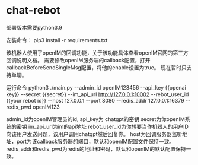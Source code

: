 # chat-rebot

部署版本需要python3.9

安装命令： pip3 install -r requirements.txt

该机器人使用了openIM的回调功能，关于该功能具体查看openIM官网的第三方回调说明文档。
需要修改openIM服务端的callback配置，打开callbackBeforeSendSingleMsg配置，将他的enable设置为true。
现在暂时只支持单聊。

运行命令 python3 ./main.py --admin_id openIM123456 --api_key {{openai key}} --secret {{secret}} --im_api_url http://127.0.0.1:10002 --rebot_user_id {{your rebot id}} --host 127.0.0.1 --port 8080 --redis_addr 127.0.0.1:16379 --redis_pwd openIM123

admin_id为openIM管理员的id, api_key为 chatgpt的密钥 secret为你openIM系统的密钥 im_api_url为im的api地址 rebot_user_id为你想要当作机器人的用户ID 向该用户发送问题，该用户调用chatgpt然后回复你。 host为回调服务器监听地址，port为该callback服务器的端口，默认和openIM配置文件保持一致。redis_addr和redis_pwd为redis的地址和密码，默认和openIM的默认配置保持一致。